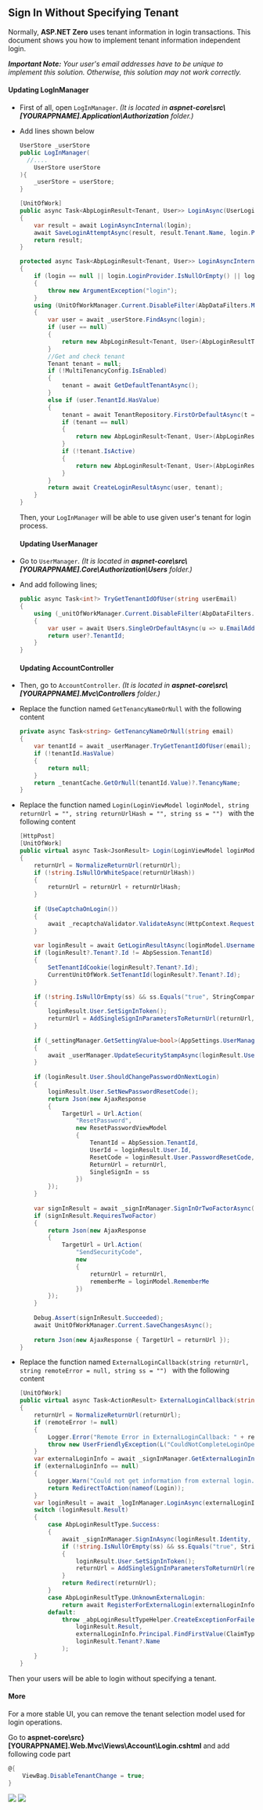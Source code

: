 ## Sign In Without Specifying Tenant

Normally, **ASP.NET Zero** uses tenant information in login transactions. This document shows you how to implement tenant information independent login. 

***Important Note:*** *Your user's email addresses have to be unique to implement this solution. Otherwise, this solution may not work correctly.*

#### Updating LogInManager

* First of all, open `LogInManager`. *(It is located in **aspnet-core\src\\[YOURAPPNAME].Application\Authorization** folder.)*

* Add lines shown below

  ``````csharp
  UserStore _userStore
  public LogInManager(
  	//....
      UserStore userStore
  ){
      _userStore = userStore;
  }
  
  [UnitOfWork]
  public async Task<AbpLoginResult<Tenant, User>> LoginAsync(UserLoginInfo login)
  {
      var result = await LoginAsyncInternal(login);
      await SaveLoginAttemptAsync(result, result.Tenant.Name, login.ProviderKey + "@" + login.LoginProvider);
      return result;
  }
  
  protected async Task<AbpLoginResult<Tenant, User>> LoginAsyncInternal(UserLoginInfo login)
  {
      if (login == null || login.LoginProvider.IsNullOrEmpty() || login.ProviderKey.IsNullOrEmpty())
      {
          throw new ArgumentException("login");
      }
      using (UnitOfWorkManager.Current.DisableFilter(AbpDataFilters.MayHaveTenant))
      {
          var user = await _userStore.FindAsync(login);
          if (user == null)
          {
              return new AbpLoginResult<Tenant, User>(AbpLoginResultType.UnknownExternalLogin);
          }
          //Get and check tenant
          Tenant tenant = null;
          if (!MultiTenancyConfig.IsEnabled)
          {
              tenant = await GetDefaultTenantAsync();
          }
          else if (user.TenantId.HasValue)
          {
              tenant = await TenantRepository.FirstOrDefaultAsync(t => t.Id == user.TenantId);
              if (tenant == null)
              {
                  return new AbpLoginResult<Tenant, User>(AbpLoginResultType.InvalidTenancyName);
              }
              if (!tenant.IsActive)
              {
                  return new AbpLoginResult<Tenant, User>(AbpLoginResultType.TenantIsNotActive, tenant);
              }
          }
          return await CreateLoginResultAsync(user, tenant);
      }
  }
  ``````

  Then, your `LogInManager` will be able to use given user's tenant for login process.
  
  
  
  #### Updating UserManager
  
* Go to `UserManager`. *(It is located in **aspnet-core\src\\[YOURAPPNAME].Core\Authorization\Users** folder.)*

* And add following lines;

  ```csharp
  public async Task<int?> TryGetTenantIdOfUser(string userEmail)
  {
      using (_unitOfWorkManager.Current.DisableFilter(AbpDataFilters.MayHaveTenant))
      {
          var user = await Users.SingleOrDefaultAsync(u => u.EmailAddress == userEmail.Trim());
          return user?.TenantId;
      }
  }
  ```
  
  
  
  #### Updating AccountController
  
* Then, go to `AccountController`. *(It is located in **aspnet-core\src\\[YOURAPPNAME].Mvc\Controllers** folder.)*
  
* Replace the function named `GetTenancyNameOrNull` with the following content
  
  ```csharp
  private async Task<string> GetTenancyNameOrNull(string email)
  {
      var tenantId = await _userManager.TryGetTenantIdOfUser(email);
      if (!tenantId.HasValue)
      {
          return null;
      }
      return _tenantCache.GetOrNull(tenantId.Value)?.TenancyName;
  }
  ```

* Replace the function named `Login(LoginViewModel loginModel, string returnUrl = "", string returnUrlHash = "", string ss = "") ` with the following content

  ```csharp
  [HttpPost]
  [UnitOfWork]
  public virtual async Task<JsonResult> Login(LoginViewModel loginModel, string returnUrl = "", string returnUrlHash = "", string ss = "")
  {
      returnUrl = NormalizeReturnUrl(returnUrl);
      if (!string.IsNullOrWhiteSpace(returnUrlHash))
      {
          returnUrl = returnUrl + returnUrlHash;
      }
      
      if (UseCaptchaOnLogin())
      {
          await _recaptchaValidator.ValidateAsync(HttpContext.Request.Form[RecaptchaValidator.RecaptchaResponseKey]);
      }
      
      var loginResult = await GetLoginResultAsync(loginModel.UsernameOrEmailAddress, loginModel.Password, await GetTenancyNameOrNull(loginModel.UsernameOrEmailAddress));//use new GetTenancyNameOrNull method that you add previously
      if (loginResult?.Tenant?.Id != AbpSession.TenantId)
      {
          SetTenantIdCookie(loginResult?.Tenant?.Id);
          CurrentUnitOfWork.SetTenantId(loginResult?.Tenant?.Id);
      }
      
      if (!string.IsNullOrEmpty(ss) && ss.Equals("true", StringComparison.OrdinalIgnoreCase) && loginResult.Result == AbpLoginResultType.Success)
      {
          loginResult.User.SetSignInToken();
          returnUrl = AddSingleSignInParametersToReturnUrl(returnUrl, loginResult.User.SignInToken, loginResult.User.Id, loginResult.User.TenantId);
      }
      
      if (_settingManager.GetSettingValue<bool>(AppSettings.UserManagement.AllowOneConcurrentLoginPerUser))
      {
          await _userManager.UpdateSecurityStampAsync(loginResult.User);
      }
      
      if (loginResult.User.ShouldChangePasswordOnNextLogin)
      {
          loginResult.User.SetNewPasswordResetCode();
          return Json(new AjaxResponse
          {
              TargetUrl = Url.Action(
                  "ResetPassword",
                  new ResetPasswordViewModel
                  {
                      TenantId = AbpSession.TenantId,
                      UserId = loginResult.User.Id,
                      ResetCode = loginResult.User.PasswordResetCode,
                      ReturnUrl = returnUrl,
                      SingleSignIn = ss
                  })
          });
      }
      
      var signInResult = await _signInManager.SignInOrTwoFactorAsync(loginResult, loginModel.RememberMe);
      if (signInResult.RequiresTwoFactor)
      {
          return Json(new AjaxResponse
          {
              TargetUrl = Url.Action(
                  "SendSecurityCode",
                  new
                  {
                      returnUrl = returnUrl,
                      rememberMe = loginModel.RememberMe
                  })
          });
      }
      
      Debug.Assert(signInResult.Succeeded);
      await UnitOfWorkManager.Current.SaveChangesAsync();
      
      return Json(new AjaxResponse { TargetUrl = returnUrl });
  }
  ```

* Replace the function named `ExternalLoginCallback(string returnUrl, string remoteError = null, string ss = "") ` with the following content

  ```csharp
  [UnitOfWork]
  public virtual async Task<ActionResult> ExternalLoginCallback(string returnUrl, string remoteError = null, string ss = "")
  {
      returnUrl = NormalizeReturnUrl(returnUrl);
      if (remoteError != null)
      {
          Logger.Error("Remote Error in ExternalLoginCallback: " + remoteError);
          throw new UserFriendlyException(L("CouldNotCompleteLoginOperation"));
      }
      var externalLoginInfo = await _signInManager.GetExternalLoginInfoAsync();
      if (externalLoginInfo == null)
      {
          Logger.Warn("Could not get information from external login.");
          return RedirectToAction(nameof(Login));
      }
      var loginResult = await _logInManager.LoginAsync(externalLoginInfo);//use new login method that you add previously
      switch (loginResult.Result)
      {
          case AbpLoginResultType.Success:
          {
              await _signInManager.SignInAsync(loginResult.Identity, false);
              if (!string.IsNullOrEmpty(ss) && ss.Equals("true", StringComparison.OrdinalIgnoreCase) && loginResult.Result == AbpLoginResultType.Success)
              {
                  loginResult.User.SetSignInToken();
                  returnUrl = AddSingleSignInParametersToReturnUrl(returnUrl, loginResult.User.SignInToken, loginResult.User.Id, loginResult.User.TenantId);
              }
              return Redirect(returnUrl);
          }
          case AbpLoginResultType.UnknownExternalLogin:
              return await RegisterForExternalLogin(externalLoginInfo);
          default:
              throw _abpLoginResultTypeHelper.CreateExceptionForFailedLoginAttempt(
                  loginResult.Result,
                  externalLoginInfo.Principal.FindFirstValue(ClaimTypes.Email) ?? externalLoginInfo.ProviderKey,
                  loginResult.Tenant?.Name
              );
      }
  }
  ```

Then your users will be able to login without specifying a tenant.

#### More

For a more stable UI, you can remove the tenant selection model used for login operations.

Go to **aspnet-core\src\}[YOURAPPNAME].Web.Mvc\Views\Account\Login.cshtml** and add following code part

```csharp
@{
    ViewBag.DisableTenantChange = true;
}
```

<img src="images/login-page-with-tenant-change.png" class="img-thumbnail" />

<img src="images/login-page-without-tenant-change.png" class="img-thumbnail" />
